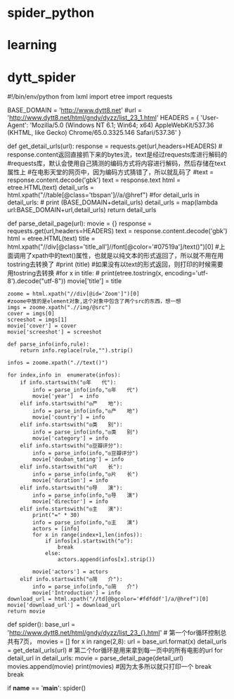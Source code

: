 # spider_python
# learning
# dytt_spider


#!/bin/env/python
from lxml import etree
import requests

BASE_DOMAIN = 'http://www.dytt8.net'
#url = 'http://www.dytt8.net/html/gndy/dyzz/list_23_1.html'
HEADERS = {
    'User-Agent': 'Mozilla/5.0 (Windows NT 6.1; Win64; x64) AppleWebKit/537.36 (KHTML, like Gecko) Chrome/65.0.3325.146 Safari/537.36'
}

def get_detail_urls(url):
    response = requests.get(url,headers=HEADERS)
    # response.content返回直接抓下来的bytes流，text是经过requests库进行解码的
    #requests库，默认会使用自己猜测的编码方式将内容进行解码，然后存储在text属性上
    #在电影天堂的网页中，因为编码方式猜错了，所以就乱码了
    #text  = response.content.decode('gbk')
    text = response.text
    html = etree.HTML(text)
    detail_urls = html.xpath("//table[@class='tbspan']//a/@href")
    #for detail_urls in detail_urls:
    #    print (BASE_DOMAIN+detail_urls)
    detail_urls = map(lambda url:BASE_DOMAIN+url,detail_urls)
    return detail_urls

def parse_detail_page(url):
    movie = {}
    response = requests.get(url,headers=HEADERS)
    text = response.content.decode('gbk')
    html = etree.HTML(text)
    title = html.xpath("//div[@class='title_all']//font[@color='#07519a']/text()")[0]
    #上面调用了xpath中的text()属性，也就是以纯文本的形式返回了，所以就不用在用tostring去转换了
    #print (title)
    #如果没有以text的形式返回，则打印的时候需要用tostring去转换
    #for x in title:
    #    print(etree.tostring(x, encoding='utf-8').decode("utf-8"))
    movie['title'] = title

    zoome = html.xpath("//div[@id='Zoom']")[0]
    #zoome中放的是element对象,这个对象中包含了两个src的东西，想一想
    imgs = zoome.xpath(".//img/@src")
    cover = imgs[0]
    screeshot = imgs[1]
    movie['cover'] = cover
    movie['screeshot'] = screeshot

    def parse_info(info,rule):
        return info.replace(rule,"").strip()

    infos = zoome.xpath(".//text()")

    for index,info in  enumerate(infos):
        if info.startswith("◎年　　代"):
            info = parse_info(info,"◎年　　代")
            movie['year']  = info
        elif info.startswith("◎产　　地"):
            info = parse_info(info,"◎产　　地")
            movie['country'] = info
        elif info.startswith("◎类　　别"):
            info = parse_info(info,"◎类　　别")
            movie['category'] = info
        elif info.startswith("◎豆瓣评分"):
            info = parse_info(info,"◎豆瓣评分")
            movie['douban_tating'] = info
        elif info.startswith("◎片　　长"):
            info = parse_info(info,"◎片　　长")
            movie['duration'] = info
        elif info.startswith("◎导　　演"):
            info = parse_info(info,"◎导　　演")
            movie['director'] = info
        elif info.startswith("◎主　　演"):
            print("=" * 30)
            info = parse_info(info,"◎主　　演")
            actors = [info]
            for x in range(index+1,len(infos)):
                if infos[x].startswith("◎"):
                    break
                else:
                    actors.append(infos[x].strip())

            movie['actors'] = actors
        elif info.startswith("◎简　　介"):
            info = parse_info(info,"◎简　　介")
            movie['Introduction'] = info
    download_url = html.xpath("//td[@bgcolor='#fdfddf']/a/@href")[0]
    movie['download_url'] = download_url
    return movie


def spider():
    base_url = 'http://www.dytt8.net/html/gndy/dyzz/list_23_{}.html'
    # 第一个for循环控制总共有7页，
    movies = []
    for x in range(2,8):
        url = base_url.format(x)
        detail_urls = get_detail_urls(url)
     #   第二个for循环是用来拿到每一页中的所有电影的url
        for detail_url in detail_urls:
            movie = parse_detail_page(detail_url)
            movies.append(movie)
            print(movies)
            #因为太多所以就只打印一个
            break
        break



if __name__ == '__main__':
    spider()
